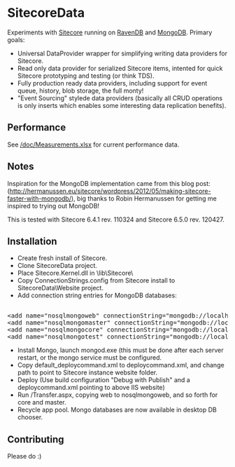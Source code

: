 # SitecoreData

Experiments with [Sitecore](http://www.sitecore.net) running on [RavenDB](http://ravendb.net) and [MongoDB](http://www.mongodb.org). Primary goals:

* Universal DataProvider wrapper for simplifying writing data providers for Sitecore.
* Read only data provider for serialized Sitecore items, intented for quick Sitecore prototyping and testing (or think TDS).
* Fully production ready data providers, including support for event queue, history, blob storage, the full monty!
* "Event Sourcing" stylede data providers (basically all CRUD operations is only inserts which enables some 
interesting data replication benefits).

## Performance ##

See [/doc/Measurements.xlsx](https://github.com/pbering/SitecoreData/blob/master/doc/Measurements.xlsx) for current performance data.

## Notes ##

Inspiration for the MongoDB implementation came from this blog post: (http://hermanussen.eu/sitecore/wordpress/2012/05/making-sitecore-faster-with-mongodb/), big thanks 
to Robin Hermanussen for getting me inspired to trying out MongoDB!

This is tested with Sitecore 6.4.1 rev. 110324 and Sitecore 6.5.0 rev. 120427.

## Installation ##

* Create fresh install of Sitecore.
* Clone SitecoreData project.
* Place Sitecore.Kernel.dll in \lib\Sitecore\
* Copy ConnectionStrings.config from Sitecore install to SitecoreData\Website project.
* Add connection string entries for MongoDB databases:
<pre>     
&lt;add name="nosqlmongoweb" connectionString="mongodb://localhost:27017/web" />
&lt;add name="nosqlmongomaster" connectionString="mongodb://localhost:27017/master" /&gt;
&lt;add name="nosqlmongocore" connectionString="mongodb://localhost:27017/core" /&gt;
&lt;add name="nosqlmongotest" connectionString="mongodb://localhost:27017/test" /&gt;
</pre>
* Install Mongo, launch mongod.exe (this must be done after each server restart, or the mongo service must be configured.
* Copy default_deploycommand.xml to deploycommand.xml, and change path to point to Sitecore instance website folder.
* Deploy (Use build configuration "Debug with Publish" and a deploycommand.xml pointing to above IIS website)
* Run /Transfer.aspx, copying web to nosqlmongoweb, and so forth for core and master.
* Recycle app pool.  Mongo databases are now available in desktop DB chooser.

## Contributing ##

Please do :)